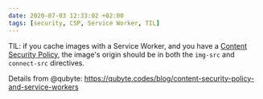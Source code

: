 ```yaml
---
date: 2020-07-03 12:33:02 +02:00
tags: [security, CSP, Service Worker, TIL]
---
```


TIL: if you cache images with a Service Worker, and you have a [Content Security Policy](https://developer.mozilla.org/en-US/docs/Web/HTTP/CSP), the image's origin should be in both the `img-src` and `connect-src` directives.

Details from @qubyte: https://qubyte.codes/blog/content-security-policy-and-service-workers
